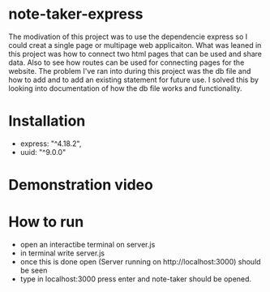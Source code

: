 # note-taker-express
The modivation of this project was to use the dependencie express so I could creat a single page or multipage web applicaiton. What was leaned in this project was how to connect two html pages that can be used and share data. Also to see how routes can be used for connecting pages for the website. The problem I've ran into during this project was the db file and how to add and to add an existing statement for future use. I solved this by looking into documentation of how the db file works and functionality. 


# Installation
- express: "^4.18.2",
- uuid: "^9.0.0"
  



# Demonstration video



# How to run

- open an interactibe terminal on server.js
- in terminal write  server.js
- once this is done open (Server running on http://localhost:3000) should be seen
- type in localhost:3000 press enter and note-taker should be opened.

